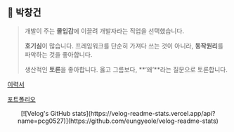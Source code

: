 ## 👋 박창건

> 개발이 주는 **몰입감**에 이끌려 개발자라는 직업을 선택했습니다.
>
>  **호기심**이 많습니다. 프레임워크를 단순히 가져다 쓰는 것이 아니라, **동작원리**를 파악하는 것을 좋아합니다.
>
> 생산적인 **토론**을 좋아합니다. 옳고 그름보다, **‘왜’**라는 질문으로 토론합니다.



[이력서 ](https://diagnostic-pot-c36.notion.site/5a2f17995ece4926802070d245b0338b)

[포트폴리오](https://diagnostic-pot-c36.notion.site/portfolio-5f5c5d50919c413d9b173fd7b0358399) 


<div align="center" style="text-align:center">
[![Velog's GitHub stats](https://velog-readme-stats.vercel.app/api?name=pcg0527)](https://github.com/eungyeole/velog-readme-stats)

